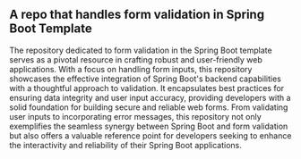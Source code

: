 ## A repo that handles form validation in Spring Boot Template

The repository dedicated to form validation in the Spring Boot template serves as a pivotal resource in crafting robust and user-friendly web applications. With a focus on handling form inputs, this repository showcases the effective integration of Spring Boot's backend capabilities with a thoughtful approach to validation. It encapsulates best practices for ensuring data integrity and user input accuracy, providing developers with a solid foundation for building secure and reliable web forms. From validating user inputs to incorporating error messages, this repository not only exemplifies the seamless synergy between Spring Boot and form validation but also offers a valuable reference point for developers seeking to enhance the interactivity and reliability of their Spring Boot applications.

